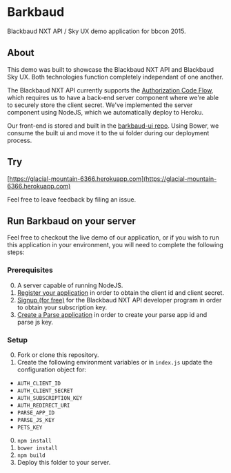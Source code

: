 # Barkbaud

Blackbaud NXT API / Sky UX demo application for bbcon 2015.

## About

This demo was built to showcase the Blackbaud NXT API and Blackbaud Sky UX.  Both technologies function completely independant of one another.  

The Blackbaud NXT API currently supports the [Authorization Code Flow](https://apidocs.nxt.blackbaud-dev.com/docs/authorization/), which requires us to have a back-end server component where we're able to securely store the client secret.  We've implemented the server component using NodeJS, which we automatically deploy to Heroku.

Our front-end is stored and built in the [barkbaud-ui repo](https://github.com/blakbaud/barkbaud-ui).  Using Bower, we consume the built ui and move it to the ui folder during our deployment process.

## Try

[https://glacial-mountain-6366.herokuapp.com](https://glacial-mountain-6366.herokuapp.com)

Feel free to leave feedback by filing an issue.

## Run Barkbaud on your server

Feel free to checkout the live demo of our application, or if you wish to run this application in your environment, you will need to complete the following steps:

### Prerequisites

0. A server capable of running NodeJS.
0. [Register your application](https://developer.nxt.blackbaud-dev.com/apps) in order to obtain the client id and client secret.
0. [Signup (for free)](https://developer.nxt.blackbaud-dev.com/) for the Blackbaud NXT API developer program in order to obtain your subscription key.
0. [Create a Parse application](https://parse.com) in order to create your parse app id and parse js key.

### Setup

0. Fork or clone this repository.
0. Create the following environment variables or in `index.js` update the configuration object for:
  - `AUTH_CLIENT_ID`
  - `AUTH_CLIENT_SECRET`
  - `AUTH_SUBSCRIPTION_KEY`
  - `AUTH_REDIRECT_URI`
  - `PARSE_APP_ID`
  - `PARSE_JS_KEY`
  - `PETS_KEY`
0. `npm install`
0. `bower install`
0. `npm build`
0. Deploy this folder to your server.
